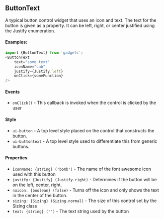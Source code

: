 <a name="module_ButtonText"></a>

## ButtonText
A typical button control widget that uses an icon and text.  The
text for the button is given as a property.  It can be left, right,
or center justified using the Justify enumeration.

#### Examples:

```javascript
import {ButtonText} from 'gadgets';
<ButtonText
    text="some text"
    iconName="cab"
    justify={Justify.left}
    onClick={someFunction}
/>
```

#### Events
- `onClick()` - This callback is invoked when the control is clicked by the
user

#### Style
- `ui-button` - A top level style placed on the control that constructs the
button.
- `ui-buttontext` - A top level style used to differentiate this from generic
buttons.

#### Properties
- `iconName: {string} ('bomb')` - The name of the font awesome icon used with this
button
- `justify: {Justify} (Justify.right)` - Determines if the button will be on the left, center,
right.
- `noicon: {boolean} (false)` - Turns off the icon and only shows the text in the
center of the button.
- `sizing: {Sizing} (Sizing.normal)` - The size of this control set by the Sizing
class
- `text: {string} ('')` - The text string used by the button

